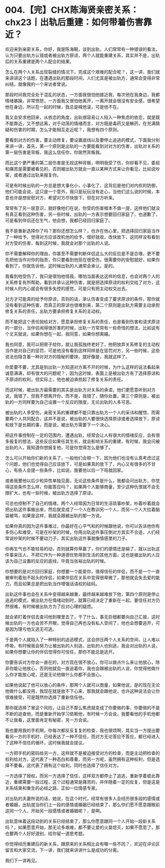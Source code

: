 # 004.【完】CHX陈海贤亲密关系：chx23丨出轨后重建：如何带着伤害靠近？

欢迎来到亲密关系，你好，我是陈海鞋，谈到出轨，人们常常有一种错误的看法，认为只要出轨方认错或者被出轨方原谅，两个人就能重建关系，其实并不是，出轨后的关系重建是两个人配合的结果。

怎么在两个人关系出现裂缝的情况下，完成这个艰难的配合呢？，这一讲，我们就来讲讲这个话题，在遭遇出轨的那段时间，人们尤其是被出轨方，通常会变得非常纠结，就像我的一个来访者曾说。

那段时间我完全处于混乱的状态，一方面我很怕他接近我，每次他在我身边，我都情绪暴躁，非常愤怒，一方面我又很怕他离开，一离开就会很没有安全感，很希望他在身边，所以在一起的时候，我总是喊他滚，可是他不在。

我又会安求他回来，从依恋的角度，出轨很容易让人陷入一种焦虑的依恋，就是既不能靠近，又不想远离，对于动荡的情绪而言，对方既是毒药又是解药，在充满猜疑和伤害的时期，怎么才能相互走近呢？，我想有四个原则。

要看到对方的伤害，要主动修复，要设置底线以及要停止追逃的模式，下面我分别来讲一讲，首先，第一个原则是出轨的一方要能看到对对方的伤害，出轨对关系的第一层伤害是背叛，我这么信任你，你居然背叛我。

而比这个更严重的第二层伤害是无视这种背叛，明明我受了伤，你却看不见，委屈和痛苦是需要被看见的，否则被出轨方就会一直以某种方式来让你看见，比如说吵架，或者通过出轨来报复你。

可是有时候出轨的一方总是想大事化小，小事化了，这背后是他们对内疚的防御，他们可能会说，这只是一个意外，我只是玩玩没有走心，当他们这么说的时候，本意也许是想安慰对方，希望对方尽快放下，但在对方听来。

常常有了另一层意识，就好像他们在说，你受的伤害根本不值一提，这样他们就没有真正看到这种伤害，另一些时候，出轨的一方表示想要回归家庭了，也道歉了，可是看到伴侣还在生气，他会想，我都已经回归家庭了。

我不是重新选择你了吗？那你还想怎么样？，也许在他心里，把选择回归家庭当作了一种给予，觉得对方应该改机他的给予，借好就收，改快放下，这同样没有看到对方受的伤害，每到这时候，我就会对那个出轨的人说。

你不需要解释你的理由，你甚至不需要判断伴侣这么大的反应是不是合理，更不要先把他当作对你的指责，你只要看到他现在很受伤，很需要你的安慰就好，如果你看到了，你就告诉他，这时候出轨的人通常会承认，是的。

我看到他受伤了，我只是很怕他怪我，哪怕当面表达这样的信息，也会对两个人的关系修复有所帮助，看到并承认这种伤害，就是把选择原谅的权利交给了对方，这时候人的内心就会有很多失控的感觉，可是只有把主动权交出去。

对方才可能真的给予你原谅，否则的话，承认伤害变成了要求原谅的条件，那你就没有看到这种伤害，而真正的原谅也很难到来，第二个原则是出轨方需要主动承担修复关系的责任，出轨方要承担修复关系的主动权。

而不能把这个责任抛给对方，愿意承担修复关系的责任，也是看到伤害和请求原谅的一部分，当伴侣闹得很厉害的时候，出轨一方常常有一些奇怪的想法，比如说有个丈夫就说，如果你想在一起，我同意，如果你想离婚。

我也同意，我可以把房子给你，就让我孤独终老好了，他把放弃关系修复的主动权当作是对自己的惩罚，可是他没有看到这样同样是在惩罚对方，另一些时候，这些说法也隐含着一种对对方的隐秘的要挟，就好像是，我就这样了。

你爱要不要，尤其是到出轨一方知道对方离不开的时候，为什么这样的说法看起来诚意满满，却有很大的问题呢？，因为这时候，表面上是被出轨方有了选择原谅和不原谅的权利，但实际上，他也被迫承担起了修复关系的责任。

而这时候，被出轨方最需要的其实是出轨方对关系的承诺，他们更愿意听到对方说，我错了，但我不想离开你，而不是，我错了，随你处置，第三个原则是，被出轨的一方同样要为自己设置一个反应的限度，无论出轨的人多可恶。

被出轨的人多受伤，亲密关系的重建都不能只靠出轨方一个人的采讳和醒悟，而需要两个人共同配合，这并不是说，被出轨的人要很快选择原谅或者选择放下，原谅和放下是长期的事，而是说，被出轨方需要下一个决心。

把这件事控制在一定的范围内，遭遇出轨，经常会让人有很大的情绪反应，会有很多报复的想法，这些反应如果任其生长，就会影响关系的重建，有时候，我会问被出轨的人，我知道你想报复他，可是你觉得怎么是够了。

怎么可以开始你们新的关系了，一般他们会顿一下，因为他们也没有认真考虑过这个问题，他们也觉得自己应该放下，可是如果真的放下了，内心又有很多的不甘心，有些人会提一些条件，比如说，我要他以后一下班就回家。

或者我要他以后少和异性单独见面，无论这些条件是什么，我都会问出轨方，你觉得这些条件怎么样，你能答应吗？，如果两个人能够商量，至少这种仇恨就不会无限扩大，也有一些时候，被出轨方选择了原谅。

可总也控制不了自己的情绪，两个人经常因为日常的生活琐事吵架，吵着吵着就会把出轨这件事搬出来，然后就变成了一个人在教训另一个人，而另一个人大拉着脑袋被骂，如果是这样，我就会跟被出轨的那一方说。

如果你真的因为这件事难过，你最好在心平气和的时候跟他说，你可以告诉他你有多伤心和难受，可是在吵架的时候，你用出轨这件事压倒对方其实不合适，人们经常说吵架的时候不要动刀子，其实出轨这件事就像情感里的刀子。

你再生气也不能轻易的动，否则就算你草赢了，你们的感情还是输了，就以出轨这件事来压人，不把它作为一种道德优势用到生活的其他方面，这也是被出轨的人应该为自己设置的反应的底线，毕竟当张裕出轨的时候。

你想要的是对方回归家庭，你想要一个能爱你，值得信任的伴侣，而不是一个一直被审判着抬不起头的伴侣，如果伴侣在关系中变得很卑微了，那他就会失去爱的能力，而且如果总是把出轨当作增强话语权的砝码。

出轨这件事也会在关系中变得越来越重，最终越来越难放下他，第四个原则是停止追逃的模式，被出轨方在情绪动到时，就算已经决定了重新在一起，要信任对方仍然很难，有时候被出轨方为了应对心理的疑虑。

就会紧盯着伴侣去查问他到哪里去了，干了什么，事无巨细都要向自己汇报，这时候出轨的一方也会苦不开眼，觉得自己再也没有私人空间了，他也会想要逃开，可是因为理亏他又逃无可逃。

于是两个人就陷入了一种特别的追逃模式，这会挤压两个人关系的空间，让人难以呼吸，有时候我会努力让被出轨的人别追，出轨的人也别逃，我会对出轨的人说，如果你想要让你的伴侣觉得你可信任，那你不能总是逃开。

你要告诉对方你会一直在的，对方现在很不放心，你可以做点什么来让他放心，除非你能让他放心，否则他就会一直追着你，我也会跟被出轨的人说，你觉得他做什么你才能放心呢，还是无论他做什么你都不会放心。

如果他说起了他可以放心的条件，那两个人就可以商量，如果他说，是的现在无论他做什么都没用，我现在就是放不下心来，那我就会跟他说，也许这种说法会让你很难接受，可是既然你选择了重新信任他。

那你就选择了冒这个风险，让自己不那么焦虑就变成了你要做的事，你要做的不是不断的追查他，而是重新开始学习依赖他，有时候一方会说，我要看他的手机他都不让我看，这里面肯定有秘密，另一方会说。

我也要用我的手机啊，你每次都反反复复的检查，我也很烦啊，其实当一方提出要看另一方的手机时，已经表达了一种不信任，而对方无论答应不答应，都已经进入了这种不信任的循环，这时候我就会提议。

一方把手机的密码给另一方，这样就不是被迫接受对方的检查，而是主动把检查的权利给对方，这代表了一种态白和尊重，而另一方呢，虽然拥有这种权利，但是选择不要看，这代表了拥有这个权利，同时也选择了信任对方。

一方选择了授权，而另一方选择了信任，这样双方都停止了追逃，重新学着彼此靠近，重建需要一段过程，这个过程通常是痛苦的，并伴随着一定的反复，但是这是关系结束和重生的必经之路，正如一位情感专家。

对出轨的夫妻所说的话，她说，在这个时代，经常有很多人会经历很多段的感情或者婚姻，出轨就当你们上一段的感情或婚姻已经结束了，那么你们愿不愿意跟眼前这同一个人，开始另一段感情或者婚姻呢？，是啊。

出轨意味着这段动到的关系已经结束了，那么你愿意跟同一个人开始一段新关系吗？，如果愿意开始，那无论多艰难，都不要让爱的火苗熄灭，如果不愿意了，那也要两个人好好道别，给你留一道思考题。

你觉得经历重建后的新关系，跟原来的关系相比会有哪一些不同？，欢迎在评论区留言和大家交流，下一讲，我们就来讲讲什么是成功的分离。

我们下一讲再见。